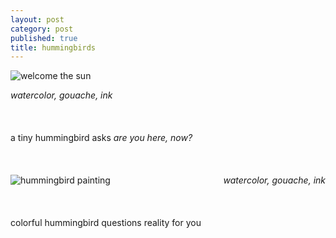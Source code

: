 ```yaml
---
layout: post
category: post
published: true
title: hummingbirds
---
```

![welcome the sun]({{site.baseurl}}/media/emerald-hummingbird-flying.jpeg)
<!--more-->
<span class='medium fr'>*watercolor, gouache, ink*</span>\
  \
  \
  \
a tiny hummingbird asks *are you here, now?*\
  \
  \
  \
![hummingbird painting]({{site.baseurl}}/media/colorful-hummingbird.jpeg)
<span class='date' style='float:right;'>*watercolor, gouache, ink*</span>  
  \
  \
  \
colorful hummingbird questions reality for you
